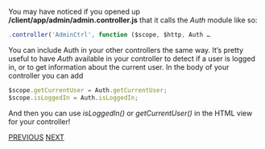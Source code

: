 You may have noticed if you opened up **/client/app/admin/admin.controller.js** that it calls the *Auth* module like so:

~~~javascript
.controller('AdminCtrl', function ($scope, $http, Auth …
~~~
You can include Auth in your other controllers the same way. It’s pretty useful to have *Auth* available in your controller to detect if a user is logged in, or to get information about the current user. In the body of your controller you can add 

~~~javascript
$scope.getCurrentUser = Auth.getCurrentUser;
$scope.isLoggedIn = Auth.isLoggedIn;
~~~
And then you can use *isLoggedIn()* or *getCurrentUser()* in the HTML view for your controller!  

[PREVIOUS](More-useful-APIs)
[NEXT](Page-Restriction)